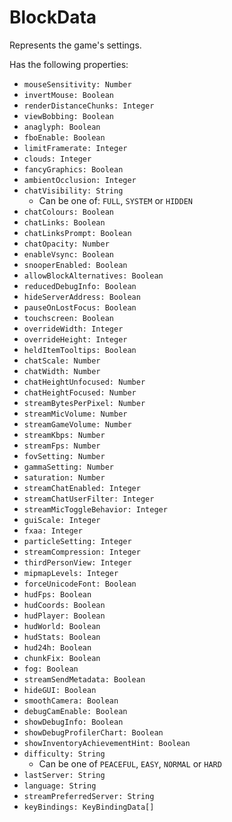# BlockData
Represents the game's settings.

Has the following properties:
- `mouseSensitivity: Number`
- `invertMouse: Boolean`
- `renderDistanceChunks: Integer`
- `viewBobbing: Boolean`
- `anaglyph: Boolean`
- `fboEnable: Boolean`
- `limitFramerate: Integer`
- `clouds: Integer`
- `fancyGraphics: Boolean`
- `ambientOcclusion: Integer`
- `chatVisibility: String`
    - Can be one of: `FULL`, `SYSTEM` or `HIDDEN`
- `chatColours: Boolean`
- `chatLinks: Boolean`
- `chatLinksPrompt: Boolean`
- `chatOpacity: Number`
- `enableVsync: Boolean`
- `snooperEnabled: Boolean`
- `allowBlockAlternatives: Boolean`
- `reducedDebugInfo: Boolean`
- `hideServerAddress: Boolean`
- `pauseOnLostFocus: Boolean`
- `touchscreen: Boolean`
- `overrideWidth: Integer`
- `overrideHeight: Integer`
- `heldItemTooltips: Boolean`
- `chatScale: Number`
- `chatWidth: Number`
- `chatHeightUnfocused: Number`
- `chatHeightFocused: Number`
- `streamBytesPerPixel: Number`
- `streamMicVolume: Number`
- `streamGameVolume: Number`
- `streamKbps: Number`
- `streamFps: Number`
- `fovSetting: Number`
- `gammaSetting: Number`
- `saturation: Number`
- `streamChatEnabled: Integer`
- `streamChatUserFilter: Integer`
- `streamMicToggleBehavior: Integer`
- `guiScale: Integer`
- `fxaa: Integer`
- `particleSetting: Integer`
- `streamCompression: Integer`
- `thirdPersonView: Integer`
- `mipmapLevels: Integer`
- `forceUnicodeFont: Boolean`
- `hudFps: Boolean`
- `hudCoords: Boolean`
- `hudPlayer: Boolean`
- `hudWorld: Boolean`
- `hudStats: Boolean`
- `hud24h: Boolean`
- `chunkFix: Boolean`
- `fog: Boolean`
- `streamSendMetadata: Boolean`
- `hideGUI: Boolean`
- `smoothCamera: Boolean`
- `debugCamEnable: Boolean`
- `showDebugInfo: Boolean`
- `showDebugProfilerChart: Boolean`
- `showInventoryAchievementHint: Boolean`
- `difficulty: String`
    - Can be one of `PEACEFUL`, `EASY`, `NORMAL` or `HARD`
- `lastServer: String`
- `language: String`
- `streamPreferredServer: String`
- `keyBindings: KeyBindingData[]`